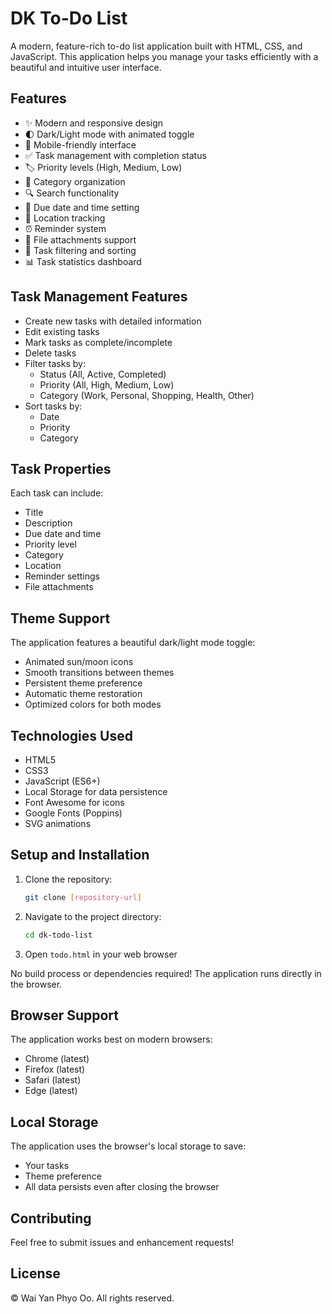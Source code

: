 # DK To-Do List

A modern, feature-rich to-do list application built with HTML, CSS, and JavaScript. This application helps you manage your tasks efficiently with a beautiful and intuitive user interface.

## Features

- ✨ Modern and responsive design
- 🌓 Dark/Light mode with animated toggle
- 📱 Mobile-friendly interface
- ✅ Task management with completion status
- 🏷️ Priority levels (High, Medium, Low)
- 📂 Category organization
- 🔍 Search functionality
- 📅 Due date and time setting
- 📍 Location tracking
- ⏰ Reminder system
- 📎 File attachments support
- 🔄 Task filtering and sorting
- 📊 Task statistics dashboard

## Task Management Features

- Create new tasks with detailed information
- Edit existing tasks
- Mark tasks as complete/incomplete
- Delete tasks
- Filter tasks by:
  - Status (All, Active, Completed)
  - Priority (All, High, Medium, Low)
  - Category (Work, Personal, Shopping, Health, Other)
- Sort tasks by:
  - Date
  - Priority
  - Category

## Task Properties

Each task can include:
- Title
- Description
- Due date and time
- Priority level
- Category
- Location
- Reminder settings
- File attachments

## Theme Support

The application features a beautiful dark/light mode toggle:
- Animated sun/moon icons
- Smooth transitions between themes
- Persistent theme preference
- Automatic theme restoration
- Optimized colors for both modes

## Technologies Used

- HTML5
- CSS3
- JavaScript (ES6+)
- Local Storage for data persistence
- Font Awesome for icons
- Google Fonts (Poppins)
- SVG animations

## Setup and Installation

1. Clone the repository:
   ```bash
   git clone [repository-url]
   ```

2. Navigate to the project directory:
   ```bash
   cd dk-todo-list
   ```

3. Open `todo.html` in your web browser

No build process or dependencies required! The application runs directly in the browser.

## Browser Support

The application works best on modern browsers:
- Chrome (latest)
- Firefox (latest)
- Safari (latest)
- Edge (latest)

## Local Storage

The application uses the browser's local storage to save:
- Your tasks
- Theme preference
- All data persists even after closing the browser

## Contributing

Feel free to submit issues and enhancement requests!

## License

© Wai Yan Phyo Oo. All rights reserved. 